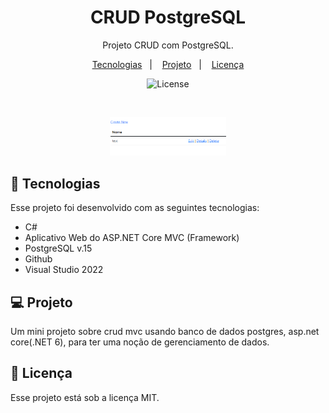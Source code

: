 <h1 align="center"> CRUD PostgreSQL </h1>

<p align="center">
Projeto CRUD com PostgreSQL. <br/>
</p>

<p align="center">
  <a href="#-tecnologias">Tecnologias</a>&nbsp;&nbsp;&nbsp;|&nbsp;&nbsp;&nbsp;
  <a href="#-projeto">Projeto</a>&nbsp;&nbsp;&nbsp;|&nbsp;&nbsp;&nbsp;
  <a href="#memo-licença">Licença</a>
</p>

<p align="center">
  <img alt="License" src="https://img.shields.io/static/v1?label=license&message=MIT&color=49AA26&labelColor=000000">
</p>

<br>

<p align="center">
  <img alt="crud_sql" src=".github/preview.png" width="37%">
</p>

## 🚀 Tecnologias

Esse projeto foi desenvolvido com as seguintes tecnologias:

- C#
- Aplicativo Web do ASP.NET Core MVC (Framework)
- PostgreSQL v.15
- Github
- Visual Studio 2022

## 💻 Projeto

Um mini projeto sobre crud mvc usando banco de dados postgres, asp.net core(.NET 6), para ter uma noção de gerenciamento de dados.

## :memo: Licença

Esse projeto está sob a licença MIT.